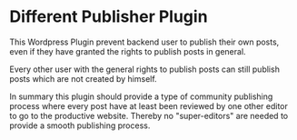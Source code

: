 # Different Publisher Plugin
This Wordpress Plugin prevent backend user to publish their own posts, even if they have granted the rights to publish posts in general.

Every other user with the general rights to publish posts can still publish posts which are not created by himself.

In summary this plugin should provide a type of community publishing process where every post have at least been reviewed by one other editor to go to the productive website. Thereby no "super-editors" are needed to provide a smooth publishing process.

